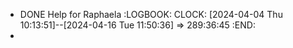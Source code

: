- DONE Help for Raphaela
  :LOGBOOK:
  CLOCK: [2024-04-04 Thu 10:13:51]--[2024-04-16 Tue 11:50:36] =>  289:36:45
  :END:
-